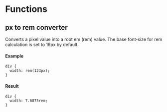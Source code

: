 # Functions

## px to rem converter
Converts a pixel value into a root em (rem) value. The base font-size for rem calculation is
set to 16px by default.

#### Example
```
div {
  width: rem(123px);
}
```

#### Result
```
div {
  width: 7.6875rem;
}
```
